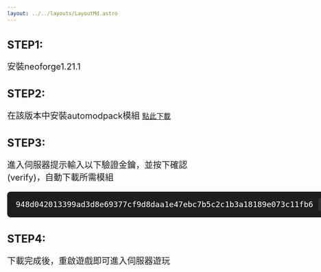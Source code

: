```yaml
---
layout: ../../layouts/LayoutMd.astro
---
```

<style>
h2 {
  font-weight: bold;
  font-size: 25px;
  font-weight: bold;
}
p {
  font-size: 20px;
}
</style>


## STEP1:
安裝neoforge1.21.1 

## STEP2:
在該版本中安裝automodpack模組   <small>[點此下載](https://modrinth.com/mod/automodpack?version=1.21.1&loader=neoforge#download)</small>

## STEP3:
進入伺服器提示輸入以下驗證金鑰，並按下確認(verify)，自動下載所需模組

<div style="display: flex;  margin-top: 20px;">
    <div style="background-color: #1e1e1e; color: #ffffff; padding: 15px 20px; border-radius: 8px; font-family: monospace; font-size: 18px; display: inline-flex; align-items: center; gap: 12px; ">
        <div id="server-address" style="user-select: text;">948d042013399ad3d8e69377cf9d8daa1e47ebc7b5c2c1b3a18189e073c11fb6</div>
        <!-- 複製按鈕 -->
        <button onclick="copyAddress()"
                style="background-color: #333; color: white; border: none; padding: 5px 12px; font-size: 14px; border-radius: 4px; cursor: pointer; width:4em ">
            複製
        </button>
        <script is:script>
            function copyAddress() {
                const text = document.getElementById("server-address").innerText;
                navigator.clipboard.writeText(text).then(() => {
                    alert("已複製伺服器地址！");
                });
            }
        </script>
    </div>
</div>

## STEP4:
下載完成後，重啟遊戲即可進入伺服器遊玩 
